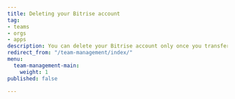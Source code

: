 ```yaml
---
title: Deleting your Bitrise account
tag:
- teams
- orgs
- apps
description: You can delete your Bitrise account only once you transferred or deleted all apps on the account, and all Organizations that are owned by the account. 
redirect_from: "/team-management/index/"
menu:
  team-management-main:
    weight: 1
published: false

---
```

